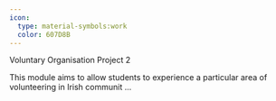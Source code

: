 ```yaml
---
icon:
  type: material-symbols:work
  color: 607D8B
---
```


Voluntary Organisation Project 2

This module aims to allow students to experience a particular area of volunteering in Irish communit ... 
